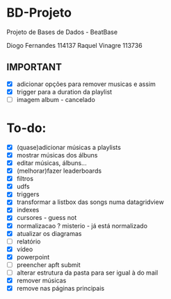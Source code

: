 # BD-Projeto
Projeto de Bases de Dados - BeatBase

Diogo Fernandes 114137
Raquel Vinagre 113736

## IMPORTANT
- [x]  adicionar opções para remover musicas e assim
- [x]  trigger para a duration da playlist
- [ ]  imagem album - cancelado

# To-do:
- [x]  (quase)adicionar músicas a playlists
- [x]  mostrar músicas dos álbuns
- [x]  editar músicas, álbuns...
- [x]  (melhorar)fazer leaderboards
- [x]  filtros
- [x]  udfs
- [x]  triggers
- [x]  transformar a listbox das songs numa datagridview 
- [x]  indexes
- [x]  cursores - guess not
- [x]  normalizacao ? misterio - já está normalizado
- [x]  atualizar os diagramas
- [ ]  relatório
- [x]  vídeo
- [x]  powerpoint
- [ ]  preencher apft submit
- [ ]  alterar estrutura da pasta para ser igual à do mail
- [x]  remover músicas
- [x]  remove nas páginas principais
